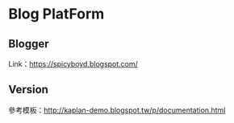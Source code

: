 # Blog PlatForm
## Blogger
Link：https://spicyboyd.blogspot.com/

## Version
參考模板：http://kaplan-demo.blogspot.tw/p/documentation.html
